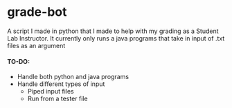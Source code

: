 # grade-bot
A script I made in python that I made to help with my grading as a Student Lab Instructor.
It currently only runs a java programs that take in input of .txt files as an argument

#### TO-DO: ####
* Handle both python and java programs
* Handle different types of input 
  * Piped input files
  * Run from a tester file
